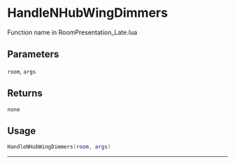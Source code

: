 # HandleNHubWingDimmers
Function name in RoomPresentation_Late.lua
## Parameters
`room`, `args`
## Returns
`none`
## Usage
```lua
HandleNHubWingDimmers(room, args)
```
---
